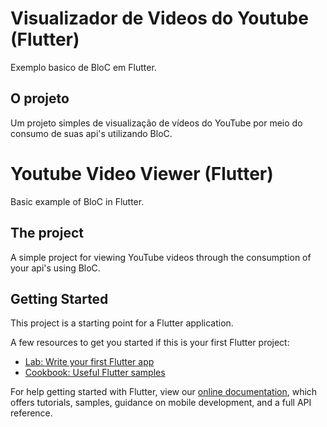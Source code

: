 # Visualizador de Videos do Youtube (Flutter)
Exemplo basico de BloC em Flutter.

## O projeto
Um projeto simples de visualização de vídeos do YouTube por meio do consumo de suas api's utilizando BloC.

# Youtube Video Viewer (Flutter)
Basic example of BloC in Flutter.

## The project

A simple project for viewing YouTube videos through the consumption of your api's using BloC.

## Getting Started

This project is a starting point for a Flutter application.

A few resources to get you started if this is your first Flutter project:

- [Lab: Write your first Flutter app](https://flutter.dev/docs/get-started/codelab)
- [Cookbook: Useful Flutter samples](https://flutter.dev/docs/cookbook)

For help getting started with Flutter, view our
[online documentation](https://flutter.dev/docs), which offers tutorials,
samples, guidance on mobile development, and a full API reference.
